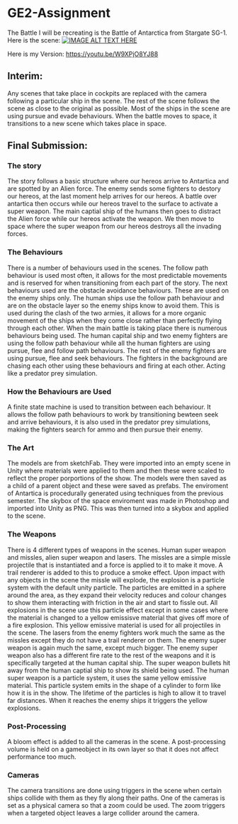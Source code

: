 # GE2-Assignment
The Battle I will be recreating is the Battle of Antarctica from Stargate SG-1. Here is the scene:
[![IMAGE ALT TEXT HERE](http://img.youtube.com/vi/XKvLHLqPUQc/0.jpg)](https://youtu.be/XKvLHLqPUQc)

Here is my Version: https://youtu.be/W9XPjO8YJ88

## Interim:

Any scenes that take place in cockpits are replaced with the camera following a particular ship in the scene.
The rest of the scene follows the scene as close to the original as possible. Most of the ships in the scene are using pursue and evade behaviours. When the battle moves to space, 
it transitions to a new scene which takes place in space. 

## Final Submission:
### The story

The story follows a basic structure where our hereos arrive to Antartica and are spotted by an Alien force. The enemy sends some fighters to destory our hereos, at the last moment
help arrives for our hereos. A battle over antartica then occurs while our hereos travel to the surface to activate a super weapon. The main captial ship of the humans then goes 
to distract the Alien force while our hereos activate the weapon. We then move to space where the super weapon from our hereos destroys all the invading forces. 

### The Behaviours

There is a number of behaviours used in the scenes. The follow path behaviour is used most often, it allows for the most predictable movements and is reserved for when 
transitioning from each part of the story. 
The next behaviours used are the obstacle avoidance behaviours. These are used on the enemy ships only. The human ships use the follow path behaviour and are on the obstacle 
layer so the enemy ships know to avoid them. This is used during the clash of the two armies, it allows for a more organic movement of the ships when they come close rather than 
perfectly flying through each other. 
When the main battle is taking place there is numerous behaviours being used. The human capital ship and two enemy fighters are using the follow path behaviour while all the 
human fighters are using pursue, flee and follow path behaviours. The rest of the enemy fighters are using pursue, flee and seek behaviours. The fighters in the background are 
chasing each other using these behaviours and firing at each other. Acting like a predator prey simulation. 

### How the Behaviours are Used

A finite state machine is used to transition between each behaviour. It allows the follow path behaviours to work by transitioning bewteen seek and arrive behaviours, it is also 
used in the predator prey simulations, making the fighters search for ammo and then pursue their enemy.

### The Art

The models are from sketchFab. They were imported into an empty scene in Unity where materials were applied to them and then these were scaled to reflect the proper porportions 
of the show. The models were then saved as a child of a parent object and these were saved as prefabs. 
The enviroment of Antartica is procedurally generated using techniques from the previous semester. 
The skybox of the space enviroment was made in Photoshop and imported into Unity as PNG. This was then turned into a skybox and applied to the scene. 


### The Weapons

There is 4 different types of weapons in the scenes. Human super weapon and missles, alien super weapon and lasers. 
The missles are a simple missle projectile that is instantiated and a force is applied to it to make it move. A trail renderer is added to this to produce a smoke effect. Upon 
impact with any objects in the scene the missle will explode, the explosion is a particle system with the default unity particle. The particles are emitted in a sphere around the 
area, as they expand their velocity reduces and colour changes to show them interacting with friction in the air and start to fissle out. All explosions in the scene use this 
particle effect except in some cases where the material is changed to a yellow emissisve material that gives off more of a fire explosion. 
This yellow emissive material is used for all projectiles in the scene.
The lasers from the enemy fighters work much the same as the missles except they do not have a trail renderer on them. 
The enemy super weapon is again much the same, except much bigger. The enemy super weapon also has a different fire rate to the rest of the weapons and it is specifically targeted 
at the human capital ship. The super weapon bullets hit away from the human captial ship to show its shield being used.
The human super weapon is a particle system, it uses the same yellow emissive material. This particle system emits in the shape of a cylinder to form like how it is in the show. 
The lifetime of the particles is high to allow it to travel far distances. When it reaches the enemy ships it triggers the yellow explosions. 

### Post-Processing 

A bloom effect is added to all the cameras in the scene. A post-processing volume is held on a gameobject in its own layer so that it does not affect performance too much.

### Cameras

The camera transitions are done using triggers in the scene when certain ships collide with them as they fly along their paths. One of the cameras is set as a physical camera so 
that a zoom could be used. The zoom triggers when a targeted object leaves a large collider around the camera.

